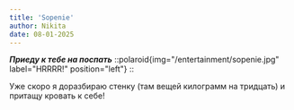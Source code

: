```yaml
---
title: 'Sopenie'
author: Nikita
date: 08-01-2025
---
```


***Приеду к тебе на поспать***
::polaroid{img="/entertainment/sopenie.jpg" label="HRRRR!" position="left"}
::
<!--more-->
Уже скоро я доразбираю стенку (там вещей килограмм на тридцать) и притащу кровать к себе!
